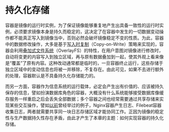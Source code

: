 # 持久化存储

容器是镜像的运行时实例，为了保证镜像能够重复地产生出具备一致性的运行时实例，必须要求镜像本身是持久而稳定的，这决定了在容器中发生的一切数据变动操作都不能真正写入到镜像当中，否则必然会破坏镜像稳定不变的性质。为此，容器中的数据修改操作，大多是基于[写入时复制](https://en.wikipedia.org/wiki/Copy-on-write)（Copy-on-Write）策略来实现的，容器会利用[叠加式文件系统](https://en.wikipedia.org/wiki/OverlayFS)（OverlayFS）的特性，在用户意图对镜像进行修改时，自动将变更的内容写入到独立区域，再与原有数据叠加到一起，使其外观上看来像是“覆盖”了原有内容。这种改动通常都是临时的，一旦容器终止运行，这些存储于独立区域中的变动信息也将被一并移除，不复存在。由此可见，如果不去进行额外的处理，容器默认是不具备持久化存储能力的。

而另一方面，容器作为信息系统的运行载体，必定会产生出有价值的、应该被持久保存的信息，譬如扮演数据库角色的容器，大概没有什么系统能够接受数据库像缓存服务一样重启之后会丢失全部数据；多个容器之间也经常需要通过共享存储来实现某些交互操作，譬如[以前](/immutable-infrastructure/container/container-build-system.html)曾经举过的例子，Nginx容器产生日志、Filebeat容器收集日志，两者就需要共享同一块日志存储区域才能协同工作。正因为镜像的稳定性与生产数据持久性存在矛盾，由此才产生了本章的主题：如何实现容器的持久化存储。